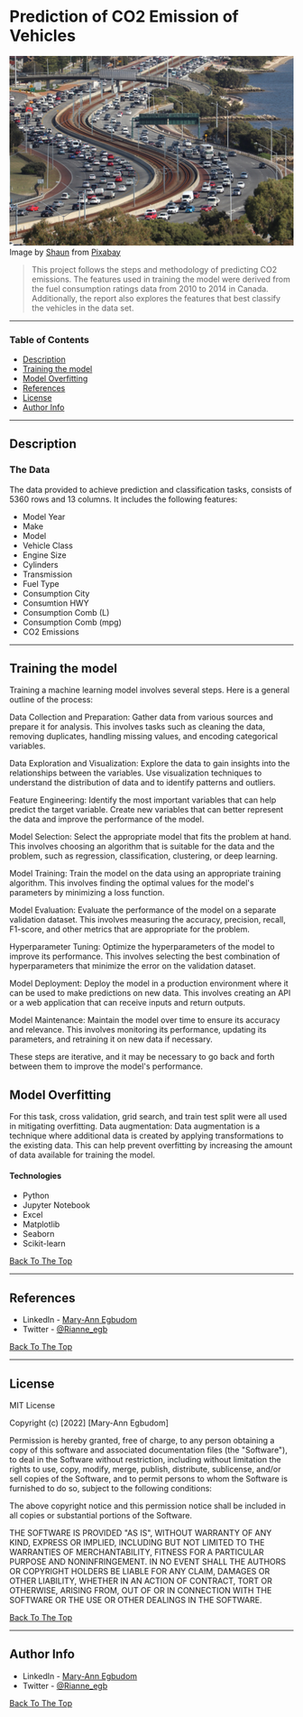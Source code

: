 # Prediction of CO2 Emission of Vehicles

![Project Image](cars.jpg)
Image by <a href="https://pixabay.com/users/damoderndavinci-11004713/?utm_source=link-attribution&amp;utm_medium=referral&amp;utm_campaign=image&amp;utm_content=4567915">Shaun</a> from <a href="https://pixabay.com//?utm_source=link-attribution&amp;utm_medium=referral&amp;utm_campaign=image&amp;utm_content=4567915">Pixabay</a>

> This project follows the steps and methodology of predicting CO2 emissions. The features used in training the model were derived from the fuel consumption ratings data from 2010 to 2014 in Canada. Additionally, the report also explores the features that best classify the vehicles in the data set. 

---

### Table of Contents

- [Description](#description)
- [Training the model](#training-the-model)
- [Model Overfitting](#model-overfitting)
- [References](#references)
- [License](#license)
- [Author Info](#author-info)

---

## Description
### The Data
The data provided to achieve prediction and classification tasks, consists of 5360 rows and 13 columns. It includes the following features:
- Model Year
- Make
- Model
- Vehicle Class
- Engine Size
- Cylinders
- Transmission
- Fuel Type
- Consumption City
- Consumtion HWY
- Consumption Comb (L)
- Consumption Comb (mpg)
- CO2 Emissions

---

## Training the model
Training a machine learning model involves several steps. Here is a general outline of the process:

Data Collection and Preparation: Gather data from various sources and prepare it for analysis. This involves tasks such as cleaning the data, removing duplicates, handling missing values, and encoding categorical variables.

Data Exploration and Visualization: Explore the data to gain insights into the relationships between the variables. Use visualization techniques to understand the distribution of data and to identify patterns and outliers.

Feature Engineering: Identify the most important variables that can help predict the target variable. Create new variables that can better represent the data and improve the performance of the model.

Model Selection: Select the appropriate model that fits the problem at hand. This involves choosing an algorithm that is suitable for the data and the problem, such as regression, classification, clustering, or deep learning.

Model Training: Train the model on the data using an appropriate training algorithm. This involves finding the optimal values for the model's parameters by minimizing a loss function.

Model Evaluation: Evaluate the performance of the model on a separate validation dataset. This involves measuring the accuracy, precision, recall, F1-score, and other metrics that are appropriate for the problem.

Hyperparameter Tuning: Optimize the hyperparameters of the model to improve its performance. This involves selecting the best combination of hyperparameters that minimize the error on the validation dataset.

Model Deployment: Deploy the model in a production environment where it can be used to make predictions on new data. This involves creating an API or a web application that can receive inputs and return outputs.

Model Maintenance: Maintain the model over time to ensure its accuracy and relevance. This involves monitoring its performance, updating its parameters, and retraining it on new data if necessary.

These steps are iterative, and it may be necessary to go back and forth between them to improve the model's performance.

## Model Overfitting
For this task, cross validation, grid search, and train test split were all used in mitigating overfitting. 
Data augmentation: Data augmentation is a technique where additional data is created by applying transformations to the existing data. This can help prevent overfitting by increasing the amount of data available for training the model.

#### Technologies

- Python
- Jupyter Notebook
- Excel
- Matplotlib
- Seaborn
- Scikit-learn

[Back To The Top](#prediction-of-co2-emission-of-vehicles)

---

## References

- LinkedIn - [Mary-Ann Egbudom](https://www.linkedin.com/in/mary-ann-egbudom-9017b3109)
- Twitter - [@Rianne_egb](https://twitter.com/Rianne_egb)

[Back To The Top](#prediction-of-co2-emission-of-vehicles)

---

## License

MIT License

Copyright (c) [2022] [Mary-Ann Egbudom]

Permission is hereby granted, free of charge, to any person obtaining a copy
of this software and associated documentation files (the "Software"), to deal
in the Software without restriction, including without limitation the rights
to use, copy, modify, merge, publish, distribute, sublicense, and/or sell
copies of the Software, and to permit persons to whom the Software is
furnished to do so, subject to the following conditions:

The above copyright notice and this permission notice shall be included in all
copies or substantial portions of the Software.

THE SOFTWARE IS PROVIDED "AS IS", WITHOUT WARRANTY OF ANY KIND, EXPRESS OR
IMPLIED, INCLUDING BUT NOT LIMITED TO THE WARRANTIES OF MERCHANTABILITY,
FITNESS FOR A PARTICULAR PURPOSE AND NONINFRINGEMENT. IN NO EVENT SHALL THE
AUTHORS OR COPYRIGHT HOLDERS BE LIABLE FOR ANY CLAIM, DAMAGES OR OTHER
LIABILITY, WHETHER IN AN ACTION OF CONTRACT, TORT OR OTHERWISE, ARISING FROM,
OUT OF OR IN CONNECTION WITH THE SOFTWARE OR THE USE OR OTHER DEALINGS IN THE
SOFTWARE.


[Back To The Top](#prediction-of-co2-emission-of-vehicles)

---

## Author Info

- LinkedIn - [Mary-Ann Egbudom](https://www.linkedin.com/in/mary-ann-egbudom-9017b3109)
- Twitter - [@Rianne_egb](https://twitter.com/Rianne_egb)


[Back To The Top](#prediction-of-co2-emission-of-vehicles)
